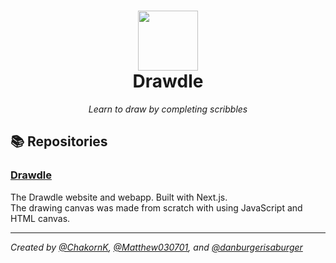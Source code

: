 <h1 align="center">
  <img src="https://github.com/drawdle/.github/assets/120770627/3f1a2cae-ef20-45d9-832b-b2550b5950f0" width=96 />
  <br>
  Drawdle
</h1>
<p align="center"><i>Learn to draw by completing scribbles</i></p>

## 📚 Repositories

### [Drawdle](github.com/drawdle/drawdle)
The Drawdle website and webapp. Built with Next.js.  
The drawing canvas was made from scratch with using JavaScript and HTML canvas. 

---

*Created by [@ChakornK](github.com/ChakornK), [@Matthew030701](github.com/Matthew030701), and [@danburgerisaburger](github.com/danburgerisaburger)*
